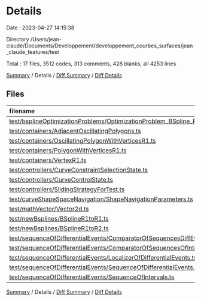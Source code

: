 # Details

Date : 2023-04-27 14:15:38

Directory /Users/jean-claude/Documents/Developpement/developpement_courbes_surfaces/jean_claude_features/test

Total : 17 files,  3512 codes, 313 comments, 428 blanks, all 4253 lines

[Summary](results.md) / Details / [Diff Summary](diff.md) / [Diff Details](diff-details.md)

## Files
| filename | language | code | comment | blank | total |
| :--- | :--- | ---: | ---: | ---: | ---: |
| [test/bsplineOptimizationProblems/OptimizationProblem_BSpline_R1_to_R2.ts](/test/bsplineOptimizationProblems/OptimizationProblem_BSpline_R1_to_R2.ts) | TypeScript | 382 | 78 | 98 | 558 |
| [test/containers/AdjacentOscillatingPolygons.ts](/test/containers/AdjacentOscillatingPolygons.ts) | TypeScript | 305 | 0 | 16 | 321 |
| [test/containers/OscillatingPolygonWithVerticesR1.ts](/test/containers/OscillatingPolygonWithVerticesR1.ts) | TypeScript | 358 | 0 | 29 | 387 |
| [test/containers/PolygonWithVerticesR1.ts](/test/containers/PolygonWithVerticesR1.ts) | TypeScript | 299 | 4 | 34 | 337 |
| [test/containers/VertexR1.ts](/test/containers/VertexR1.ts) | TypeScript | 19 | 0 | 3 | 22 |
| [test/controllers/CurveConstraintSelectionState.ts](/test/controllers/CurveConstraintSelectionState.ts) | TypeScript | 10 | 6 | 1 | 17 |
| [test/controllers/CurveControlState.ts](/test/controllers/CurveControlState.ts) | TypeScript | 10 | 6 | 1 | 17 |
| [test/controllers/SlidingStrategyForTest.ts](/test/controllers/SlidingStrategyForTest.ts) | TypeScript | 85 | 3 | 9 | 97 |
| [test/curveShapeSpaceNavigation/ShapeNavigationParameters.ts](/test/curveShapeSpaceNavigation/ShapeNavigationParameters.ts) | TypeScript | 4 | 100 | 2 | 106 |
| [test/mathVector/Vector2d.ts](/test/mathVector/Vector2d.ts) | TypeScript | 14 | 0 | 4 | 18 |
| [test/newBsplines/BSplineR1toR1.ts](/test/newBsplines/BSplineR1toR1.ts) | TypeScript | 57 | 0 | 14 | 71 |
| [test/newBsplines/BSplineR1toR2.ts](/test/newBsplines/BSplineR1toR2.ts) | TypeScript | 207 | 11 | 27 | 245 |
| [test/sequenceOfDifferentialEvents/ComparatorOfSequencesDiffEvents.ts](/test/sequenceOfDifferentialEvents/ComparatorOfSequencesDiffEvents.ts) | TypeScript | 478 | 18 | 50 | 546 |
| [test/sequenceOfDifferentialEvents/ComparatorOfSequencesOfIntervals.ts](/test/sequenceOfDifferentialEvents/ComparatorOfSequencesOfIntervals.ts) | TypeScript | 110 | 2 | 17 | 129 |
| [test/sequenceOfDifferentialEvents/LocalizerOfDifferentialEvents.ts](/test/sequenceOfDifferentialEvents/LocalizerOfDifferentialEvents.ts) | TypeScript | 984 | 80 | 88 | 1,152 |
| [test/sequenceOfDifferentialEvents/SequenceOfDifferentialEvents.ts](/test/sequenceOfDifferentialEvents/SequenceOfDifferentialEvents.ts) | TypeScript | 136 | 5 | 23 | 164 |
| [test/sequenceOfDifferentialEvents/SequenceOfIntervals.ts](/test/sequenceOfDifferentialEvents/SequenceOfIntervals.ts) | TypeScript | 54 | 0 | 12 | 66 |

[Summary](results.md) / Details / [Diff Summary](diff.md) / [Diff Details](diff-details.md)